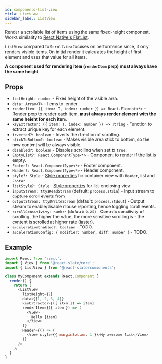 ```yaml
---
id: components-list-view
title: ListView 
sidebar_label: ListView
---
```


Render a scrollable list of items using the same fixed-height component. Works similarity to [React Native's FlatList](https://facebook.github.io/react-native/docs/flatlist).

`ListView` compared to `ScrollView` focuses on performance since, it only renders visible items. On initial render it calculates the height of first element and uses that value for all items.

__A component used for rendering item (`renderItem` prop) must always have the same height__.

## Props

* `listHeight: number` - Fixed height of the visible area.
* `data: Array<T>` - Items to render.
* `renderItem: ({ item: T, index: number }) => React.Element<*>` - Render prop to render each item, __must always render element with the same height for each item__.
* `keyExtractor: ({ item: T, index: number }) => string` - Function to extract unique key for each element.
* `inverted?: boolean` - Inverts the direction of scrolling.
* `stickToBottom?: boolean` - Makes visible area stick to bottom, so the new content will be always visible.
* `disabled?: boolean` - Disables scrolling when set to `true`.
* `EmptyList?: React.ComponentType<*>` - Component to render if the list is empty.
* `Footer?: React.ComponentType<*>` - Footer component.
* `Header?: React.ComponentType<*>` - Header component.
* `style?: Style` - [Style properties](./core-style-prop.md) for container view with `Header`, list and `Footer`.
* `listStyle?: Style` - [Style properties](./core-style-prop.md) for list-enclosing view.
* `inputStream: tty$ReadStream` (default: `process.stdin`) - Input stream to capture scroll events from.
* `outputStream: tty$WriteStream` (default: `process.stdout`) - Output stream to enable/disable mouse reporting, hence toggling scroll events.
* `scrollSensitivity: number` (default: `0.25`) - Controls sensitivity of scrolling, the higher the value, the more sensitive scrolling is - the content is scrolled at higher rate (faster).
* `accelerationEnabled?: boolean` - TODO.
* `accelerationConfig: { modifier: number, diff: number }` - TODO.

## Example

```js
import React from 'react';
import { View } from '@react-slate/core';
import { ListView } from '@react-slate/components';

class MyComponent extends React.Component {
  render() {
    return (
      <ListView
        listHeight={2}
        data={[1, 2, 3, 4]}
        keyExtractor={({ item }) => item}
        renderItem={({ item }) => (
          <View>
            Hello {item}
          </View>
        )}
        Header={() => (
          <View style={{ marginBottom: 1 }}>My awesome list</View>
        )}
      />
    );
  }
}
```
